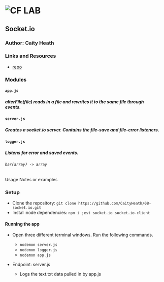![CF](http://i.imgur.com/7v5ASc8.png) LAB
=================================================

## Socket.io 

### Author: Caity Heath 

### Links and Resources
* [repo](https://github.com/CaityHeath/08-socket.io)


### Modules
#### `app.js`
##### alterFile(file) reads in a file and rewrites it to the same file through events.

#### `server.js`
##### Creates a socket.io server. Contains the file-save and file-error listeners.

#### `logger.js`
##### Listens for error and saved events.

###### `bar(array) -> array`
Usage Notes or examples

### Setup
* Clone the repository:
` git clone https://github.com/CaityHeath/08-socket.io.git `
* Install node dependencies:
 `npm i jest socket.io socket.io-client`



#### Running the app
* Open three different terminal windows. Run the following commands. 
  * `nodemon server.js`
  * `nodemon logger.js`
  * `nodemon app.js`

* Endpoint: server.js
  * Logs the text.txt data pulled in by app.js 


